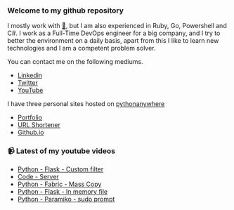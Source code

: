 ### Welcome to my github repository

I mostly work with [:snake:](https://www.python.org/), but I am also experienced in Ruby, Go, Powershell and C#. I work as a Full-Time DevOps engineer for a big company, and I try to better the environment on a daily basis, apart from this I like to learn new technologies and I am a competent problem solver.

You can contact me on the following mediums.
- [Linkedin](https://www.linkedin.com/in/r3ap3rpy)
- [Twitter](https://twitter.com/r3ap3rpy)
- [YouTube](https://www.youtube.com/channel/UC1qkMXH8d2I9DDAtBSeEHqg)

I have three personal sites hosted on [pythonanywhere](https://www.pythonanywhere.com/)
- [Portfolio](http://r3ap3rpy.pythonanywhere.com/)
- [URL Shortener](http://shortenpy.pythonanywhere.com/)
- [Github.io](https://r3ap3rpy.github.io/)

### :video_camera: Latest of my youtube videos
<!-- YOUTUBE:START -->
- [Python - Flask - Custom filter](https://www.youtube.com/watch?v=Q91qCFjS5aw)
- [Code - Server](https://www.youtube.com/watch?v=rFuhrE5NxLQ)
- [Python - Fabric - Mass Copy](https://www.youtube.com/watch?v=wkRDqjLUkYo)
- [Python - Flask - In memory file](https://www.youtube.com/watch?v=h8FS7EB8Fw8)
- [Python - Paramiko - sudo prompt](https://www.youtube.com/watch?v=fVOFWehhc38)
<!-- YOUTUBE:END -->

